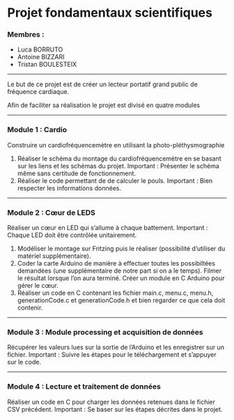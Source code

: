 # Projet fondamentaux scientifiques
### Membres :
* Luca BORRUTO
* Antoine BIZZARI
* Tristan BOULESTEIX

---
Le but de ce projet est de créer un lecteur portatif grand public de fréquence cardiaque.

Afin de faciliter sa réalisation le projet est divisé en quatre modules

---
### Module 1 : Cardio
Construire un cardiofréquencemètre en utilisant la photo-pléthysmographie
1.	Réaliser le schéma du montage du cardiofréquencemètre en se basant sur les liens et les schémas du projet. 
Important : Présenter le schéma même sans certitude de fonctionnement. 
2.	Réaliser le code permettant de de calculer le pouls.
Important : Bien respecter les informations données.
 

---
### Module 2 : Cœur de LEDS
Réaliser un cœur en LED qui s’allume à chaque battement.
Important : Chaque LED doit être contrôlée unitairement.
1.	Modéliser le montage sur Fritzing puis le réaliser (possibilité d’utiliser du matériel supplémentaire).
2.	Coder la carte Arduino de manière à effectuer toutes les possibiltées demandées (une supplémentaire de notre part si on a le temps). Filmer le résultat lorsque l’on aura terminé.	Créer un module en C Arduino pour gérer le cœur. 
3.	Réaliser un code en C contenant les fichier main.c, menu.c, menu.h, generationCode.c et generationCode.h et bien regarder ce que cela doit contenir. 



---
### Module 3 : Module processing et acquisition de données
Récupérer les valeurs lues sur la sortie de l’Arduino et les enregistrer sur un fichier. 
Important : Suivre les étapes pour le téléchargement et s’appuyer sur le code.

---
### Module 4 : Lecture et traitement de données
Réaliser un code en C pour charger les données retenues dans le fichier CSV précédent. 
Important : Se baser sur les étapes décrites dans le projet.
